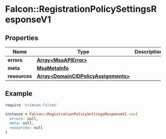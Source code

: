 # Falcon::RegistrationPolicySettingsResponseV1

## Properties

| Name | Type | Description | Notes |
| ---- | ---- | ----------- | ----- |
| **errors** | [**Array&lt;MsaAPIError&gt;**](MsaAPIError.md) |  |  |
| **meta** | [**MsaMetaInfo**](MsaMetaInfo.md) |  |  |
| **resources** | [**Array&lt;DomainCIDPolicyAssignments&gt;**](DomainCIDPolicyAssignments.md) |  |  |

## Example

```ruby
require 'crimson-falcon'

instance = Falcon::RegistrationPolicySettingsResponseV1.new(
  errors: null,
  meta: null,
  resources: null
)
```

